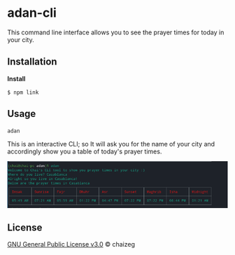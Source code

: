 # adan-cli

This command line interface allows you to see the prayer times for today in your city.

## Installation

**Install**

```shell
$ npm link
```

## Usage

```shell
adan  
```
This is an interactive CLI; so It will ask you for the name of your city and accordingly show you a table of today's prayer times. 


![Standings](https://raw.githubusercontent.com/chaizeg/adan-cli/master/assets/img/adan-cli.png)

## License

[GNU General Public License v3.0](https://github.com/chaizeg/adan-cli/blob/master/LICENSE) © chaizeg
